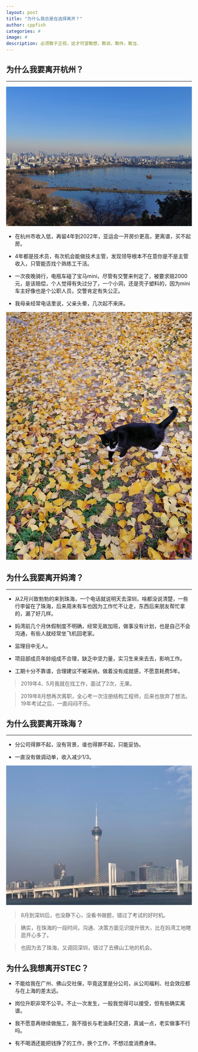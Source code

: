 ```yaml
---
layout: post
title: "为什么我总是在选择离开？"
author: cppfish
categories: #
image: #
description: 必须敢于正视，这才可望敢想，敢说，敢作，敢当.
---
```




## 为什么我要离开杭州？
------

![](/images/leave/xihu-1.jpg)


- 在杭州市收入低，再留4年到2022年，亚运会一开房价更高，更离谱，买不起房。

- 4年都是技术员，有次机会能做技术主管，发现领导根本不在意你是不是主管收入，只管能否找个熟练工干活。

- 一次夜晚骑行，电瓶车碰了宝马mini，尽管有交警来判定了，被要求赔2000元，是该赔偿，个人觉得有失过分了，一个小洞，还是壳子塑料的，因为mini车主好像也是个公职人员，交警肯定有失公正。

- 我母亲经常电话里说，父亲头晕，几次起不来床。

![](/images/leave/zju-2.jpg)


## 为什么我要离开妈湾？
------

- 从2月兴致勃勃的来到珠海，一个电话就说明天去深圳，啥都没说清楚，一些行李留在了珠海，后来周末有车也因为工作忙不让走，东西后来朋友帮忙拿的，漏了好几样。

- 妈湾前几个月休假制度不明确，经常无故加班，做事没有计划，也是自己不会沟通，有些人就经常坐飞机回老家。

- 监理目中无人。

- 项目部成员年龄组成不合理，缺乏中坚力量，实习生来来去去，影响工作。

- 工期十分不靠谱，合理建议不被采纳，做着没有成就感，不愿意耗费5年。

> 2019年4、5月我就在找工作，面试了2次，无果。

> 2019年8月想再次离职，全心考一次注册结构工程师，后来也放弃了想法。19年考试之后，一直闷闷不乐。


## 为什么我要离开珠海？
------

- 分公司得罪不起，没有背景，谁也得罪不起，只能妥协。

- 一直没有做调动单，收入减少1/3。

![](/images/leave/tower-1.jpg)


> 8月到深圳后，也没静下心，没看书做题，错过了考试的好时机。

> 确实，在珠海的一段时间，沟通、决策方面见识提升很大，比在妈湾工地瞎逛开心多了。

> 也因为去了珠海，又调回深圳，错过了去佛山工地的机会。



## 为什么我想离开STEC？

- 不能给我在广州、佛山交社保，毕竟这里是分公司，从公司福利、社会效应都与在上海的差太远。

- 岗位升职非常不公平。不止一次发生，一般我觉得可以接受，但有些确实离谱。

- 我不愿意再继续做施工，我不擅长与老油条打交道，真诚一点，老实做事不行吗。

- 有不喝酒还能把钱挣了的工作，换个工作，不想过度消费身体。






